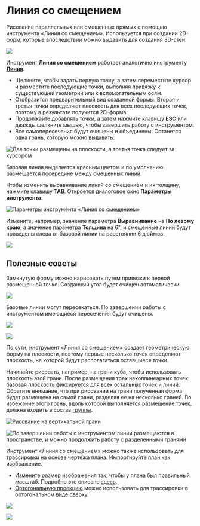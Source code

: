 # Линия со смещением

Рисование параллельных или смещенных прямых с помощью инструмента «Линия со смещением». Используется при создании 2D-форм, которые впоследствии можно выдавить для создания 3D-стен.

![](<../.gitbook/assets/image (3) (1).png>)

Инструмент **Линия со смещением** работает аналогично инструменту [**Линия**](https://windows.help.formit.autodesk.com/tool-library/line-tool).

* Щелкните, чтобы задать первую точку, а затем переместите курсор и разместите последующие точки, выполняя привязку к существующей геометрии или к вспомогательным осям.
* Отобразится предварительный вид созданной формы. Вторая и третья точки определяют плоскость для всех последующих точек, поэтому в результате получится 2D-форма.
* Продолжайте добавлять точки, а затем нажмите клавишу **ESC** или дважды щелкните мышью, чтобы завершить работу с инструментом.
* Все самопересечения будут очищены и объединены. Останется одна грань, которую можно выдавить.

![Две точки размещены на плоскости, а третья точка следует за курсором](../.gitbook/assets/walls1.png)

Базовая линия выделяется красным цветом и по умолчанию размещается посередине между смещенных линий.

Чтобы изменить выравнивание линий со смещением и их толщину, нажмите клавишу **TAB**. Откроется диалоговое окно **Параметры инструмента**:

![Параметры инструмента «Линия со смещением»](../.gitbook/assets/walls2.png)

Измените, например, значение параметра **Выравнивание** на **По левому краю**, а значение параметра **Толщина** на 6", и смещенные линии будут проведены слева от базовой линии на расстоянии 6 дюймов.

![](../.gitbook/assets/walls3.png)

## Полезные советы

Замкнутую форму можно нарисовать путем привязки к первой размещенной точке. Созданный угол будет очищен автоматически:

![](../.gitbook/assets/walls4.png)

Базовые линии могут пересекаться. По завершении работы с инструментом имеющиеся пересечения будут очищены.

![](../.gitbook/assets/walls5.png)

![](../.gitbook/assets/walls6.png)

По сути, инструмент «Линия со смещением» создает геометрическую форму на плоскости, поэтому первые несколько точек определяют плоскость, на которой будут располагаться оставшиеся точки.

Начинайте рисовать, например, на грани куба, чтобы использовать плоскость этой грани. После размещения трех неколлинеарных точек базовая плоскость фиксируется для всех остальных точек и линий. Обратите внимание, что при рисовании на грани полученная форма будет размещена на самой грани, разделяя ее на несколько граней. Во избежание этого грань, вдоль которой выполняется размещение точек, должна входить в состав [группы](https://windows.help.formit.autodesk.com/tool-library/groups).

![Рисование на вертикальной грани](../.gitbook/assets/walls7.png)

![По завершении работы с инструментом линии размещаются в пространстве, и можно продолжить работу с разделенными гранями](../.gitbook/assets/walls8.png)

Инструмент «Линия со смещением» можно также использовать для трассировки на основе чертежа плана. Импортируйте план как изображение.

* Измените размер изображения так, чтобы у плана был правильный масштаб. Подробно это описано [здесь](https://windows.help.formit.autodesk.com/building-the-farnsworth-house/work-with-images-and-the-ground-plane).
* [Ортогональную проекцию](orthographic-camera.md) можно использовать для трассировки в ортогональном [виде сверху](orthographic-views.md).

![](../.gitbook/assets/walls9.png)

![](../.gitbook/assets/walls10.png)
